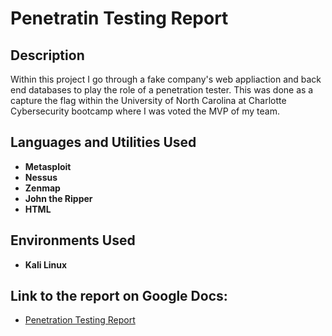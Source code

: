 <h1>Penetratin Testing Report</h1>


<h2>Description</h2>
Within this project I go through a fake company's web appliaction and back end databases to play the role of a penetration tester. This was done as a capture the flag within the University of North Carolina at Charlotte Cybersecurity bootcamp where I was voted the MVP of my team. 
<br />


<h2>Languages and Utilities Used</h2>

- <b>Metasploit</b> 
- <b>Nessus</b>
- <b>Zenmap</b>
- <b>John the Ripper</b>
- <b>HTML</b>

<h2>Environments Used </h2>

- <b>Kali Linux</b>
  
<h2>Link to the report on Google Docs:</h2>

- [Penetration Testing Report](https://docs.google.com/document/d/1vwDQ64STU4khpD2oEH5W_2h3thrvdmM9rrV2zgjfseg/edit?usp=sharing)

<!--
 ```diff
- text in red
+ text in green
! text in orange
# text in gray
@@ text in purple (and bold)@@
```
--!>
